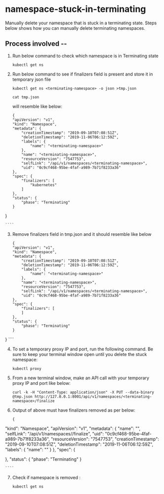 # namespace-stuck-in-terminating
Manually delete your namespace that is stuck in a terminating state.
Steps below shows how you can manually delete terminating namespaces.


## Process involved -- 

1. Run below command to check which namespace is in Terminating state

    ````
    kubectl get ns
    ````
    
2. Run below command to see if finalizers field is present and store it in temporary json file

    ````
    kubectl get ns <terminating-namespace> -o json >tmp.json
    ````
    
    ````
    cat tmp.json
    ````
    will resemble like below:
    
    ````
    {
    "apiVersion": "v1",
    "kind": "Namespace",
    "metadata": {
        "creationTimestamp": "2019-09-10T07:08:51Z",
        "deletionTimestamp": "2019-11-06T06:12:59Z",
        "labels": {
            "name": "<terminating-namespace>"
        },
        "name": "<terminating-namespace>",
        "resourceVersion": "7547753",
        "selfLink": "/api/v1/namespaces/<terminating-namespace>",
        "uid": "0c9cf468-95be-4faf-a989-7b71f8233a36"
    },
    "spec": {
        "finalizers": [
            "kubernetes"
        ]
    },
    "status": {
        "phase": "Terminating"
    }
}

    ````
    
3. Remove finalizers field in tmp.json and it should resemble like below

    ````
    {
    "apiVersion": "v1",
    "kind": "Namespace",
    "metadata": {
        "creationTimestamp": "2019-09-10T07:08:51Z",
        "deletionTimestamp": "2019-11-06T06:12:59Z",
        "labels": {
            "name": "<terminating-namespace>"
        },
        "name": "<terminating-namespace>",
        "resourceVersion": "7547753",
        "selfLink": "/api/v1/namespaces/<terminating-namespace>",
        "uid": "0c9cf468-95be-4faf-a989-7b71f8233a36"
    },
    "spec": {
        "finalizers": [
        ]
    },
    "status": {
        "phase": "Terminating"
    }
}
    ````
    
4. To set a temporary proxy IP and port, run the following command. Be sure to keep your terminal window open until you delete the stuck namespace:

    ````
    kubectl proxy
    ````

5. From a new terminal window, make an API call with your temporary proxy IP and port like below:

    ````
    curl -k -H "Content-Type: application/json" -X PUT --data-binary @tmp.json http://127.0.0.1:8001/api/v1/namespaces/<terminating-namespace>/finalize
    ````
    
6. Output of above must have finalizers removed as per below:

    ````
    {
  "kind": "Namespace",
  "apiVersion": "v1",
  "metadata": {
    "name": "<terminating-namespace>",
    "selfLink": "/api/v1/namespaces/<terminating-namespace>/finalize",
    "uid": "0c9cf468-95be-4faf-a989-7b71f8233a36",
    "resourceVersion": "7547753",
    "creationTimestamp": "2019-09-10T07:08:51Z",
    "deletionTimestamp": "2019-11-06T06:12:59Z",
    "labels": {
      "name": "<terminating-namespace>"
    }
  },
  "spec": {

  },
  "status": {
    "phase": "Terminating"
  }

    ````
    
7. Check if namespace is removed :

    ````
    kubectl get ns
    ```` 
